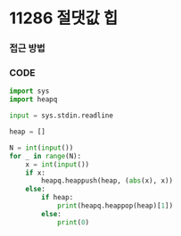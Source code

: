 # 11286 절댓값 힙



### 접근 방법



### CODE

```python
import sys
import heapq

input = sys.stdin.readline

heap = []

N = int(input())
for _ in range(N):
    x = int(input())
    if x:
        heapq.heappush(heap, (abs(x), x))
    else:
        if heap:
            print(heapq.heappop(heap)[1])
        else:
            print(0)
```

